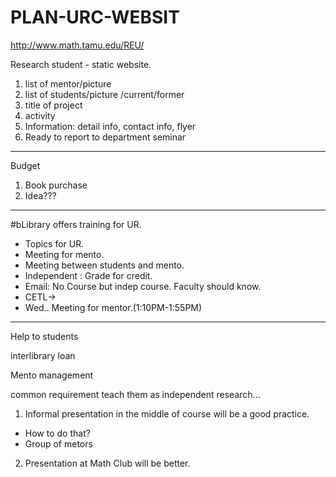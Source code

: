 # PLAN-URC-WEBSIT

http://www.math.tamu.edu/REU/

Research student - static website.

1. list of mentor/picture
2. list of students/picture   /current/former
3. title of project
4. activity
5. Information: detail info, contact info, flyer
6. Ready to report to department seminar


--------------------------
Budget
1. Book purchase
2. Idea???



----

#bLibrary offers training for UR.
 

- Topics for UR.
- Meeting for mento.
- Meeting between students and mento.
- Independent : Grade for credit.
- Email: No Course but indep course. Faculty should know.
- CETL-> 
- Wed.. Meeting for mentor.(1:10PM-1:55PM)
----------------
Help to students

interlibrary loan

Mento management


common requirement
teach them as independent research...
1. Informal presentation in the middle of course will be a good practice.
 - How to do that?
 - Group of metors
2. Presentation at Math Club will be better.

